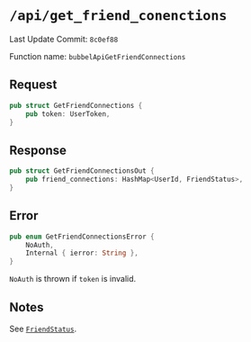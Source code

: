 # `/api/get_friend_conenctions`

Last Update Commit: `8c0ef88`

Function name: `bubbelApiGetFriendConnections`

## Request

```rust
pub struct GetFriendConnections {
    pub token: UserToken,
}
```

## Response

```rust
pub struct GetFriendConnectionsOut {
    pub friend_connections: HashMap<UserId, FriendStatus>,
}
```

## Error

```rust
pub enum GetFriendConnectionsError {
    NoAuth,
    Internal { ierror: String },
}
```

`NoAuth` is thrown if `token` is invalid.

## Notes

See [`FriendStatus`](./friend_status.md).

